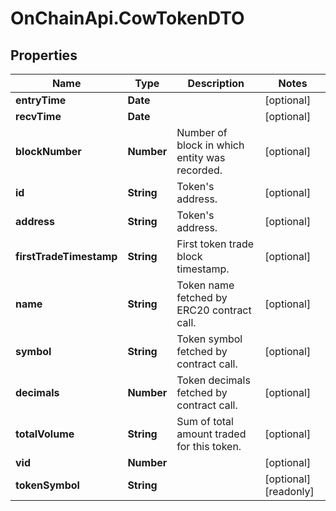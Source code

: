# OnChainApi.CowTokenDTO

## Properties

Name | Type | Description | Notes
------------ | ------------- | ------------- | -------------
**entryTime** | **Date** |  | [optional] 
**recvTime** | **Date** |  | [optional] 
**blockNumber** | **Number** | Number of block in which entity was recorded. | [optional] 
**id** | **String** | Token&#39;s address. | [optional] 
**address** | **String** | Token&#39;s address. | [optional] 
**firstTradeTimestamp** | **String** | First token trade block timestamp. | [optional] 
**name** | **String** | Token name fetched by ERC20 contract call. | [optional] 
**symbol** | **String** | Token symbol fetched by contract call. | [optional] 
**decimals** | **Number** | Token decimals fetched by contract call. | [optional] 
**totalVolume** | **String** | Sum of total amount traded for this token. | [optional] 
**vid** | **Number** |  | [optional] 
**tokenSymbol** | **String** |  | [optional] [readonly] 


